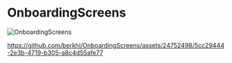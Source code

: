 # OnboardingScreens

![OnboardingScreens](https://github.com/berkhi/OnboardingScreens/assets/24752498/2f93e8fd-4792-46e6-9f3f-c8f38c6a53c1)

https://github.com/berkhi/OnboardingScreens/assets/24752498/5cc29444-2e3b-4719-b305-a8c4d55afe77

